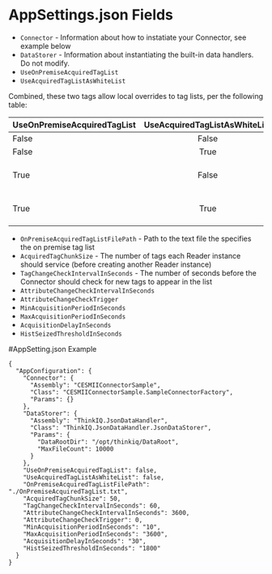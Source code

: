 ﻿# AppSettings.json Fields

- `Connector` - Information about how to instatiate your Connector, see example below
- `DataStorer` - Information about instantiating the built-in data handlers. Do not modify.
- `UseOnPremiseAcquiredTagList`
- `UseAcquiredTagListAsWhiteList`

Combined, these two tags allow local overrides to tag lists, per the following table:

| UseOnPremiseAcquiredTagList | UseAcquiredTagListAsWhiteList  | Result            |
| :-------------------------- | :----------------------------: | ----------------: |
| False                       | False                          | Cloud configured  |
| False                       | True                           | Cloud configured  |
| True                        | False                          | Uses OnPremiseAcquiredTagListFilePath, but show all tags in the Cloud   |
| True                        | True                           | Uses OnPremiseAcquiredTagListFilePath, hides other tags from the Cloud  |

- `OnPremiseAcquiredTagListFilePath` - Path to the text file the specifies the on premise tag list
- `AcquiredTagChunkSize` - The number of tags each Reader instance should service (before creating another Reader instance)
- `TagChangeCheckIntervalInSeconds` - The number of seconds before the Connector should check for new tags to appear in the list
- `AttributeChangeCheckIntervalInSeconds`
- `AttributeChangeCheckTrigger`
- `MinAcquisitionPeriodInSeconds`
- `MaxAcquisitionPeriodInSeconds`
- `AcquisitionDelayInSeconds`
- `HistSeizedThresholdInSeconds`

#AppSetting.json Example
```
{
  "AppConfiguration": {
    "Connector": {
      "Assembly": "CESMIIConnectorSample",
      "Class": "CESMIIConnectorSample.SampleConnectorFactory",
      "Params": {}
    },
    "DataStorer": {
      "Assembly": "ThinkIQ.JsonDataHandler",
      "Class": "ThinkIQ.JsonDataHandler.JsonDataStorer",
      "Params": {
        "DataRootDir": "/opt/thinkiq/DataRoot",
        "MaxFileCount": 10000
      }
    },
    "UseOnPremiseAcquiredTagList": false,
    "UseAcquiredTagListAsWhiteList": false,
    "OnPremiseAcquiredTagListFilePath": "./OnPremiseAcquiredTagList.txt",
    "AcquiredTagChunkSize": 50,
    "TagChangeCheckIntervalInSeconds": 60,
    "AttributeChangeCheckIntervalInSeconds": 3600,
    "AttributeChangeCheckTrigger": 0,
    "MinAcquisitionPeriodInSeconds": "10",
    "MaxAcquisitionPeriodInSeconds": "3600",
    "AcquisitionDelayInSeconds": "30",
    "HistSeizedThresholdInSeconds": "1800"
  }
}
```

